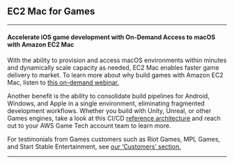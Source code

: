 ## **EC2 Mac for Games**
---
#### Accelerate iOS game development with On-Demand Access to macOS with Amazon EC2 Mac

With the ability to provision and access macOS environments within minutes and dynamically scale capacity as needed, EC2 Mac enables faster game delivery to market. To learn more about why build games with Amazon EC2 Mac, listen to [this on-demand webinar.](https://www.youtube.com/watch?v=VBR-RErR8hM)


Another benefit is the ability to consolidate build pipelines for Android, Windows, and Apple in a single environment, eliminating fragmented development workflows. Whether you build with Unity, Unreal, or other Games engines, take a look at this CI/CD [reference architecture](https://d1.awsstatic.com/architecture-diagrams/ArchitectureDiagrams/game-production-in-the-cloud-cicd-ra.pdf) and reach out to your AWS Game Tech account team to learn more.


For testimonials from Games customers such as Riot Games, MPL Games, and Start Stable Entertainment, see [our ‘Customers’ section.](https://aws.amazon.com/ec2/instance-types/mac)

---
